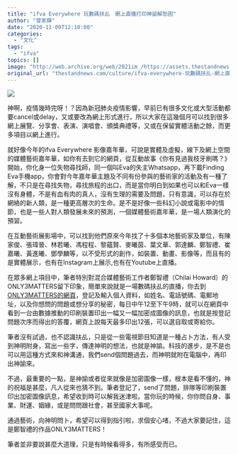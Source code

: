```yaml
---
title: "ifva Everywhere 玩數碼扶乩　網上直播打印神諭解愁困"
author: "曾家輝"
date: "2020-11-09T12:10:00"
categories:
  - "文化"
tags:
  - "ifva"
topics: []
image: "http://web.archive.org/web/2021im_/https://assets.thestandnews.com/media/photos/123945932_3459377937481480_2092450807480774529_n_7Meji_Ion6Tp0.jpg"
original_url: "thestandnews.com/culture/ifva-everywhere-玩數碼扶乩-網上直播打印神諭解愁困"
---
```

![](http://web.archive.org/web/2021im_/https://assets.thestandnews.com/media/photos/123945932_3459377937481480_2092450807480774529_n_7Meji_Ion6Tp0.jpg)

神啊，疫情幾時完呀！？因為新冠肺炎疫情影響，早前已有很多文化或大型活動都要cancel或delay，又或要改為網上形式進行，所以大家在這幾個月可以找到很多網上展覽、分享會、表演、演唱會、頒獎典禮等，又或在保留實體活動之餘，而更多項目以網上進行。

就好像今年的ifva Everywhere 影像嘉年華，可說是實體及虛擬，線下及網上空間的媒體藝術嘉年華，如你有去到它的網頁，從互動故事《你有見過我枝牙刷嗎？》開始，你化身一位失物尋找師，同一個叫Eva的失主Whatsapp，再下載Finding Eva手機app，你會對今年嘉年華主題及不同有份參與的藝術家的活動及有一種了解，不只是在尋找失物，尋找旅程的出口，而是當你明白到如果也可以和Eva一樣沒有身體，不是有血有肉的真人，沒有生理的需要及問題，只有意識，可以存在於網絡的新人類，是一種更高層次的生命。是不是好像一些科幻小說或電影中的情節，也是一些人對人類發展未來的預測，一個媒體藝術嘉年華，是一場人類演化的預習。

在互動藝術展影場中，可以找到他們原來今年找了十多個本地藝術家及單位，有陳家俊、張瑋晉、林若曦、馮程程、黎蘊賢、麥曦茵、葉文華、郭達麟、鄭智禮、崔嘉曦、黃進曦、鄧學麟等，以不受形式的創作，如裝置、動畫、影像等，而且有的是實體展示，也有在Instagram上展示,也有在Youtube上直播。

在眾多網上項目中，筆者特別對混合媒體藝術工作者鄭智禮（Chilai Howard）的ONLY3MATTERS留下印象，簡單來說就是一場數碼扶乩的直播，你去到[ONLY3MATTERS的網頁](http://web.archive.org/web/20211229132524/http://www.only3matters.com/)，登記及輸入個人資料，如姓名、電話號碼、電郵地址，以及你想問的問題或想分享的秘密，每日中午12至下午9時，就可以在網頁中看到一台由數據推動的印刷裝置印出一幅又一幅加密成圖像的訊息，也就是按登記問題次序而得出的答覆，網頁上說每天最多印出12張，可以選自取或寄給你。

筆者沒有試過，也不認識扶乩，只是從一些電視節目知道是一種占卜方法，有人受到神明附身，寫出一些字，傳達神明的想法，也就是神諭。科技的進步，是不是也可以用這種方式來和神溝通，我們send個問題過去，而神明就附在電腦中，再印出神諭來。

不過，最重要的一點，是神諭或者從來就像是加密圖像一樣，根本是看不懂的，神的祝福是甚麼，凡人從來也猜不到。筆者登記了，send了問題，排隊等印刷裝置印出加密圖像訊息，希望收到時可以解我迷津啦。當你玩的時候，你你問自身、事業、財運、姻緣，或是問問跟社會，甚至國家大事呢。

通過藝術，向神明問卜，希望可以得到指引啦，求個安心啫，不過大家要記住，這是鄭智禮的作品ONLY3MATTERS！

筆者並非要說甚麼大道理，只是有時候看得多，有所感受而已。